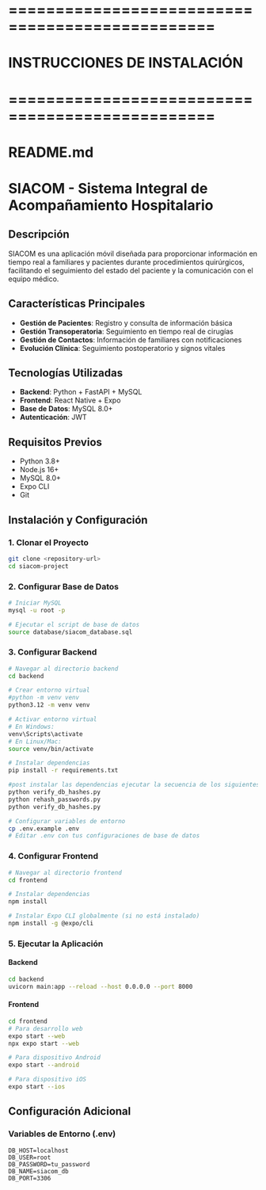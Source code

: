 # ================================================
# INSTRUCCIONES DE INSTALACIÓN
# ================================================

# README.md
# SIACOM - Sistema Integral de Acompañamiento Hospitalario

## Descripción
SIACOM es una aplicación móvil diseñada para proporcionar información en tiempo real a familiares y pacientes durante procedimientos quirúrgicos, facilitando el seguimiento del estado del paciente y la comunicación con el equipo médico.

## Características Principales
- **Gestión de Pacientes**: Registro y consulta de información básica
- **Gestión Transoperatoria**: Seguimiento en tiempo real de cirugías
- **Gestión de Contactos**: Información de familiares con notificaciones
- **Evolución Clínica**: Seguimiento postoperatorio y signos vitales

## Tecnologías Utilizadas
- **Backend**: Python + FastAPI + MySQL
- **Frontend**: React Native + Expo
- **Base de Datos**: MySQL 8.0+
- **Autenticación**: JWT

## Requisitos Previos
- Python 3.8+
- Node.js 16+
- MySQL 8.0+
- Expo CLI
- Git

## Instalación y Configuración

### 1. Clonar el Proyecto
```bash
git clone <repository-url>
cd siacom-project
```

### 2. Configurar Base de Datos
```bash
# Iniciar MySQL
mysql -u root -p

# Ejecutar el script de base de datos
source database/siacom_database.sql
```

### 3. Configurar Backend
```bash
# Navegar al directorio backend
cd backend

# Crear entorno virtual
#python -m venv venv
python3.12 -m venv venv

# Activar entorno virtual
# En Windows:
venv\Scripts\activate
# En Linux/Mac:
source venv/bin/activate

# Instalar dependencias
pip install -r requirements.txt

#post instalar las dependencias ejecutar la secuencia de los siguientes comandos, lo que hace es mostrar las contraseñas hasheadas de los usuarios
python verify_db_hashes.py
python rehash_passwords.py
python verify_db_hashes.py

# Configurar variables de entorno
cp .env.example .env
# Editar .env con tus configuraciones de base de datos
```

### 4. Configurar Frontend
```bash
# Navegar al directorio frontend
cd frontend

# Instalar dependencias
npm install

# Instalar Expo CLI globalmente (si no está instalado)
npm install -g @expo/cli
```

### 5. Ejecutar la Aplicación

#### Backend
```bash
cd backend
uvicorn main:app --reload --host 0.0.0.0 --port 8000
```

#### Frontend
```bash
cd frontend
# Para desarrollo web
expo start --web
npx expo start --web

# Para dispositivo Android
expo start --android

# Para dispositivo iOS
expo start --ios
```

## Configuración Adicional

### Variables de Entorno (.env)
```env
DB_HOST=localhost
DB_USER=root
DB_PASSWORD=tu_password
DB_NAME=siacom_db
DB_PORT=3306